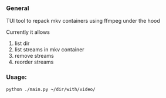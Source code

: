 ### General

TUI tool to repack mkv containers using ffmpeg under the hood

Currently it allows

1. list dir
1. list streams in mkv container
2. remove streams
3. reorder streams

### Usage:

```
python ./main.py ~/dir/with/video/
```
